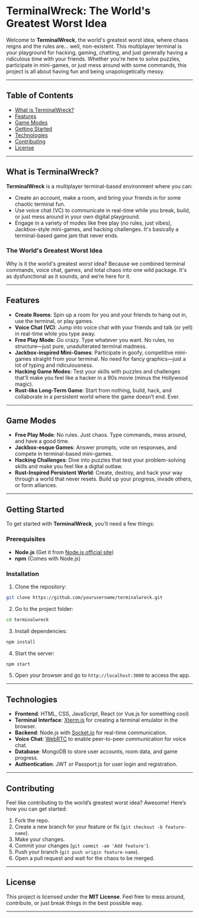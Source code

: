 # **TerminalWreck: The World's Greatest Worst Idea**

Welcome to **TerminalWreck**, the world's greatest worst idea, where chaos reigns and the rules are... well, non-existent. This multiplayer terminal is your playground for hacking, gaming, chatting, and just generally having a ridiculous time with your friends. Whether you're here to solve puzzles, participate in mini-games, or just mess around with some commands, this project is all about having fun and being unapologetically messy.

---

## **Table of Contents**
- [What is TerminalWreck?](#what-is-terminalwreck)
- [Features](#features)
- [Game Modes](#game-modes)
- [Getting Started](#getting-started)
- [Technologies](#technologies)
- [Contributing](#contributing)
- [License](#license)

---

## **What is TerminalWreck?**

**TerminalWreck** is a multiplayer terminal-based environment where you can:
- Create an account, make a room, and bring your friends in for some chaotic terminal fun.
- Use voice chat (VC) to communicate in real-time while you break, build, or just mess around in your own digital playground.
- Engage in a variety of modes like free play (no rules, just vibes), Jackbox-style mini-games, and hacking challenges. It's basically a terminal-based game jam that never ends.

### **The World's Greatest Worst Idea**
Why is it the world's greatest *worst* idea? Because we combined terminal commands, voice chat, games, and total chaos into one wild package. It's as dysfunctional as it sounds, and we’re here for it.

---

## **Features**
- **Create Rooms**: Spin up a room for you and your friends to hang out in, use the terminal, or play games.
- **Voice Chat (VC)**: Jump into voice chat with your friends and talk (or yell) in real-time while you type away.
- **Free Play Mode**: Go crazy. Type whatever you want. No rules, no structure—just pure, unadulterated terminal madness.
- **Jackbox-inspired Mini-Games**: Participate in goofy, competitive mini-games straight from your terminal. No need for fancy graphics—just a lot of typing and ridiculousness.
- **Hacking Game Modes**: Test your skills with puzzles and challenges that’ll make you feel like a hacker in a 90s movie (minus the Hollywood magic).
- **Rust-like Long-Term Game**: Start from nothing, build, hack, and collaborate in a persistent world where the game doesn’t end. Ever.

---

## **Game Modes**
- **Free Play Mode**: No rules. Just chaos. Type commands, mess around, and have a good time.
- **Jackbox-esque Games**: Answer prompts, vote on responses, and compete in terminal-based mini-games.
- **Hacking Challenges**: Dive into puzzles that test your problem-solving skills and make you feel like a digital outlaw.
- **Rust-Inspired Persistent World**: Create, destroy, and hack your way through a world that never resets. Build up your progress, invade others, or form alliances.

---

## **Getting Started**

To get started with **TerminalWreck**, you'll need a few things:

### Prerequisites
- **Node.js** (Get it from [Node.js official site](https://nodejs.org/))
- **npm** (Comes with Node.js)

### Installation

1. Clone the repository:

```bash
git clone https://github.com/yourusername/terminalwreck.git
```

2. Go to the project folder:

```bash
cd terminalwreck
```

3. Install dependencies:

```bash
npm install
```

4. Start the server:

```bash
npm start
```

5. Open your browser and go to `http://localhost:3000` to access the app.

---

## **Technologies**
- **Frontend**: HTML, CSS, JavaScript, React (or Vue.js for something cool)
- **Terminal Interface**: [Xterm.js](https://xtermjs.org/) for creating a terminal emulator in the browser.
- **Backend**: Node.js with [Socket.io](https://socket.io/) for real-time communication.
- **Voice Chat**: [WebRTC](https://webrtc.org/) to enable peer-to-peer communication for voice chat.
- **Database**: MongoDB to store user accounts, room data, and game progress.
- **Authentication**: JWT or Passport.js for user login and registration.

---

## **Contributing**

Feel like contributing to the world’s greatest worst idea? Awesome! Here’s how you can get started:

1. Fork the repo.
2. Create a new branch for your feature or fix (`git checkout -b feature-name`).
3. Make your changes.
4. Commit your changes (`git commit -am 'Add feature'`).
5. Push your branch (`git push origin feature-name`).
6. Open a pull request and wait for the chaos to be merged.

---

## **License**

This project is licensed under the **MIT License**. Feel free to mess around, contribute, or just break things in the best possible way.

---
